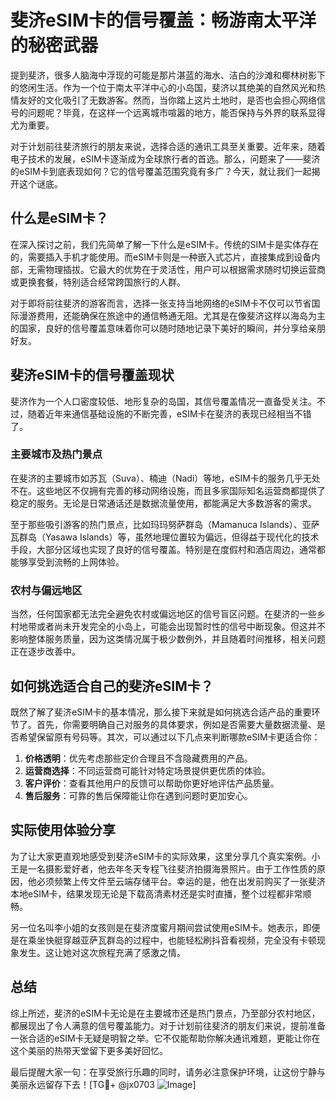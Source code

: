 # 斐济eSIM卡的信号覆盖：畅游南太平洋的秘密武器

提到斐济，很多人脑海中浮现的可能是那片湛蓝的海水、洁白的沙滩和椰林树影下的悠闲生活。作为一个位于南太平洋中心的小岛国，斐济以其绝美的自然风光和热情友好的文化吸引了无数游客。然而，当你踏上这片土地时，是否也会担心网络信号的问题呢？毕竟，在这样一个远离城市喧嚣的地方，能否保持与外界的联系显得尤为重要。

对于计划前往斐济旅行的朋友来说，选择合适的通讯工具至关重要。近年来，随着电子技术的发展，eSIM卡逐渐成为全球旅行者的首选。那么，问题来了——斐济的eSIM卡到底表现如何？它的信号覆盖范围究竟有多广？今天，就让我们一起揭开这个谜底。

## 什么是eSIM卡？

在深入探讨之前，我们先简单了解一下什么是eSIM卡。传统的SIM卡是实体存在的，需要插入手机才能使用。而eSIM卡则是一种嵌入式芯片，直接集成到设备内部，无需物理插拔。它最大的优势在于灵活性，用户可以根据需求随时切换运营商或更换套餐，特别适合经常跨国旅行的人群。

对于即将前往斐济的游客而言，选择一张支持当地网络的eSIM卡不仅可以节省国际漫游费用，还能确保在旅途中的通信畅通无阻。尤其是在像斐济这样以海岛为主的国家，良好的信号覆盖意味着你可以随时随地记录下美好的瞬间，并分享给亲朋好友。

## 斐济eSIM卡的信号覆盖现状

斐济作为一个人口密度较低、地形复杂的岛国，其信号覆盖情况一直备受关注。不过，随着近年来通信基础设施的不断完善，eSIM卡在斐济的表现已经相当不错了。

### 主要城市及热门景点

在斐济的主要城市如苏瓦（Suva）、楠迪（Nadi）等地，eSIM卡的服务几乎无处不在。这些地区不仅拥有完善的移动网络设施，而且多家国际知名运营商都提供了稳定的服务。无论是日常通话还是数据流量使用，都能满足大多数游客的需求。

至于那些吸引游客的热门景点，比如玛玛努萨群岛（Mamanuca Islands）、亚萨瓦群岛（Yasawa Islands）等，虽然地理位置较为偏远，但得益于现代化的技术手段，大部分区域也实现了良好的信号覆盖。特别是在度假村和酒店周边，通常都能够享受到流畅的上网体验。

### 农村与偏远地区

当然，任何国家都无法完全避免农村或偏远地区的信号盲区问题。在斐济的一些乡村地带或者尚未开发完全的小岛上，可能会出现暂时性的信号中断现象。但这并不影响整体服务质量，因为这类情况属于极少数例外，并且随着时间推移，相关问题正在逐步改善中。

## 如何挑选适合自己的斐济eSIM卡？

既然了解了斐济eSIM卡的基本情况，那么接下来就是如何挑选合适产品的重要环节了。首先，你需要明确自己对服务的具体要求，例如是否需要大量数据流量、是否希望保留原有号码等。其次，可以通过以下几点来判断哪款eSIM卡更适合你：

1. **价格透明**：优先考虑那些定价合理且不含隐藏费用的产品。
2. **运营商选择**：不同运营商可能针对特定场景提供更优质的体验。
3. **客户评价**：查看其他用户的反馈可以帮助你更好地评估产品质量。
4. **售后服务**：可靠的售后保障能让你在遇到问题时更加安心。

## 实际使用体验分享

为了让大家更直观地感受到斐济eSIM卡的实际效果，这里分享几个真实案例。小王是一名摄影爱好者，他去年冬天专程飞往斐济拍摄海景照片。由于工作性质的原因，他必须频繁上传文件至云端存储平台。幸运的是，他在出发前购买了一张斐济本地eSIM卡，结果发现无论是下载高清素材还是实时直播，整个过程都非常顺畅。

另一位名叫李小姐的女孩则是在斐济度蜜月期间尝试使用eSIM卡。她表示，即便是在乘坐快艇穿越亚萨瓦群岛的过程中，也能轻松刷抖音看视频，完全没有卡顿现象发生。这让她对这次旅程充满了感激之情。

## 总结

综上所述，斐济的eSIM卡无论是在主要城市还是热门景点，乃至部分农村地区，都展现出了令人满意的信号覆盖能力。对于计划前往斐济的朋友们来说，提前准备一张合适的eSIM卡无疑是明智之举。它不仅能帮助你解决通讯难题，更能让你在这个美丽的热带天堂留下更多美好回忆。

最后提醒大家一句：在享受旅行乐趣的同时，请务必注意保护环境，让这份宁静与美丽永远留存下去！[TG💪+ @jx0703 ![Image](https://github.com/user-attachments/assets/dbca1d08-cadb-493c-b0ec-ad6f7a83f270)]